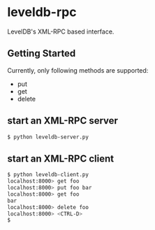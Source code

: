 # leveldb-rpc
LevelDB's XML-RPC based interface.
## Getting Started
Currently, only following methods are supported:
* put
* get
* delete
## start an XML-RPC server
```sh
$ python leveldb-server.py
```
## start an XML-RPC client
```sh
$ python leveldb-client.py
localhost:8000> get foo
localhost:8000> put foo bar
localhost:8000> get foo
bar
localhost:8000> delete foo
localhost:8000> <CTRL-D>
$ 
```



